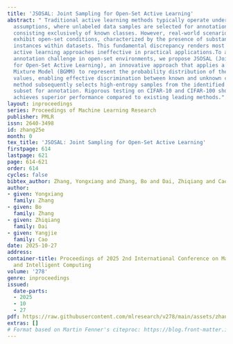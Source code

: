 ```yaml
---
title: 'JSOSAL: Joint Sampling for Open-Set Active Learning'
abstract: " Traditional active learning methods typically operate under closed-set
  assumptions, where unlabeled data samples are selected for annotation from a pool
  consisting exclusively of known classes. However, real-world scenarios predominantly
  exhibit open-set conditions, characterized by the presence of substantial unknown-class
  instances within datasets. This fundamental discrepancy renders most conventional
  active learning approaches ineffective in practical applications.To address the
  annotation challenge in open-set environments, we propose JSOSAL (Joint Sampling
  for Open-Set Active Learning), an innovative approach that applies a Bayesian Gaussian
  Mixture Model (BGMM) to represent the probability distribution of the highest activation
  values, enabling effective discrimination between known and unknown classes. Our
  method subsequently selects high-entropy samples from the identified known-class
  subset for annotation. Rigorous testing on CIFAR-10 and CIFAR-100 shows that JSOSAL
  achieves superior performance compared to existing leading methods."
layout: inproceedings
series: Proceedings of Machine Learning Research
publisher: PMLR
issn: 2640-3498
id: zhang25e
month: 0
tex_title: 'JSOSAL: Joint Sampling for Open-Set Active Learning'
firstpage: 614
lastpage: 621
page: 614-621
order: 614
cycles: false
bibtex_author: Zhang, Yongxiang and Zhang, Bo and Dai, Zhiqiang and Cao, Yangjie
author:
- given: Yongxiang
  family: Zhang
- given: Bo
  family: Zhang
- given: Zhiqiang
  family: Dai
- given: Yangjie
  family: Cao
date: 2025-10-27
address:
container-title: Proceedings of 2025 2nd International Conference on Machine Learning
  and Intelligent Computing
volume: '278'
genre: inproceedings
issued:
  date-parts:
  - 2025
  - 10
  - 27
pdf: https://raw.githubusercontent.com/mlresearch/v278/main/assets/zhang25e/zhang25e.pdf
extras: []
# Format based on Martin Fenner's citeproc: https://blog.front-matter.io/posts/citeproc-yaml-for-bibliographies/
---
```

